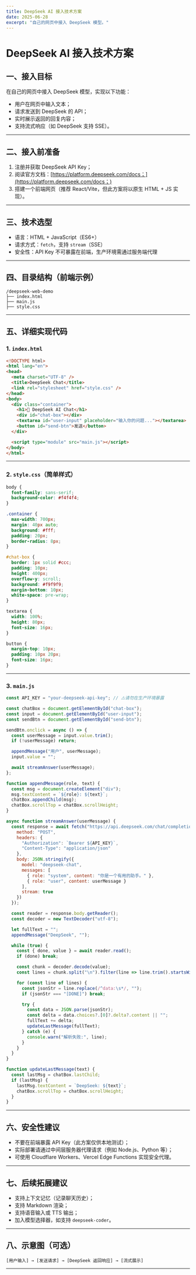 ```yaml
---
title: DeepSeek AI 接入技术方案
date: 2025-06-28
excerpt: "自己的网页中接入 DeepSeek 模型。"
---
```


# DeepSeek AI 接入技术方案

## 一、接入目标

在自己的网页中接入 DeepSeek 模型，实现以下功能：

* 用户在网页中输入文本；
* 请求发送到 DeepSeek 的 API；
* 实时展示返回的回复内容；
* 支持流式响应（如 DeepSeek 支持 SSE）。

---

## 二、接入前准备

1. 注册并获取 DeepSeek API Key；
2. 阅读官方文档：[https://platform.deepseek.com/docs；](https://platform.deepseek.com/docs；)
3. 搭建一个前端网页（推荐 React/Vite，但此方案将以原生 HTML + JS 实现）。

---

## 三、技术选型

* 语言：HTML + JavaScript（ES6+）
* 请求方式：`fetch`，支持 `stream`（SSE）
* 安全性：API Key 不可暴露在前端，生产环境需通过服务端代理

---

## 四、目录结构（前端示例）

```
/deepseek-web-demo
├── index.html
├── main.js
├── style.css
```

---

## 五、详细实现代码

### 1. `index.html`

```html
<!DOCTYPE html>
<html lang="en">
<head>
  <meta charset="UTF-8" />
  <title>DeepSeek Chat</title>
  <link rel="stylesheet" href="style.css" />
</head>
<body>
  <div class="container">
    <h1>💬 DeepSeek AI Chat</h1>
    <div id="chat-box"></div>
    <textarea id="user-input" placeholder="输入你的问题..."></textarea>
    <button id="send-btn">发送</button>
  </div>

  <script type="module" src="main.js"></script>
</body>
</html>
```

---

### 2. `style.css`（简单样式）

```css
body {
  font-family: sans-serif;
  background-color: #f4f4f4;
}

.container {
  max-width: 700px;
  margin: 40px auto;
  background: #fff;
  padding: 20px;
  border-radius: 8px;
}

#chat-box {
  border: 1px solid #ccc;
  padding: 10px;
  height: 400px;
  overflow-y: scroll;
  background: #f9f9f9;
  margin-bottom: 10px;
  white-space: pre-wrap;
}

textarea {
  width: 100%;
  height: 80px;
  font-size: 16px;
}

button {
  margin-top: 10px;
  padding: 10px 20px;
  font-size: 16px;
}
```

---

### 3. `main.js`

```js
const API_KEY = "your-deepseek-api-key"; // ⚠️请勿在生产环境暴露

const chatBox = document.getElementById("chat-box");
const input = document.getElementById("user-input");
const sendBtn = document.getElementById("send-btn");

sendBtn.onclick = async () => {
  const userMessage = input.value.trim();
  if (!userMessage) return;

  appendMessage("用户", userMessage);
  input.value = "";

  await streamAnswer(userMessage);
};

function appendMessage(role, text) {
  const msg = document.createElement("div");
  msg.textContent = `${role}: ${text}`;
  chatBox.appendChild(msg);
  chatBox.scrollTop = chatBox.scrollHeight;
}

async function streamAnswer(userMessage) {
  const response = await fetch("https://api.deepseek.com/chat/completions", {
    method: "POST",
    headers: {
      "Authorization": `Bearer ${API_KEY}`,
      "Content-Type": "application/json"
    },
    body: JSON.stringify({
      model: "deepseek-chat",
      messages: [
        { role: "system", content: "你是一个有用的助手。" },
        { role: "user", content: userMessage }
      ],
      stream: true
    })
  });

  const reader = response.body.getReader();
  const decoder = new TextDecoder("utf-8");

  let fullText = "";
  appendMessage("DeepSeek", "");

  while (true) {
    const { done, value } = await reader.read();
    if (done) break;

    const chunk = decoder.decode(value);
    const lines = chunk.split("\n").filter(line => line.trim().startsWith("data:"));

    for (const line of lines) {
      const jsonStr = line.replace(/^data:\s*/, "");
      if (jsonStr === "[DONE]") break;

      try {
        const data = JSON.parse(jsonStr);
        const delta = data.choices?.[0]?.delta?.content || "";
        fullText += delta;
        updateLastMessage(fullText);
      } catch (e) {
        console.warn("解析失败:", line);
      }
    }
  }
}

function updateLastMessage(text) {
  const lastMsg = chatBox.lastChild;
  if (lastMsg) {
    lastMsg.textContent = `DeepSeek: ${text}`;
    chatBox.scrollTop = chatBox.scrollHeight;
  }
}
```

---

## 六、安全性建议

* 不要在前端暴露 API Key（此方案仅供本地测试）；
* 实际部署请通过中间层服务器代理请求（例如 Node.js、Python 等）；
* 可使用 Cloudflare Workers、Vercel Edge Functions 实现安全代理。

---

## 七、后续拓展建议

* 支持上下文记忆（记录聊天历史）；
* 支持 Markdown 渲染；
* 支持语音输入或 TTS 输出；
* 加入模型选择器，如支持 `deepseek-coder`。

---

## 八、示意图（可选）

```
[用户输入] → [发送请求] → [DeepSeek 返回响应] → [流式展示]
```

---